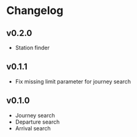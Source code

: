 # Changelog

## v0.2.0
- Station finder

## v0.1.1
- Fix missing limit parameter for journey search

## v0.1.0
- Journey search
- Departure search
- Arrival search